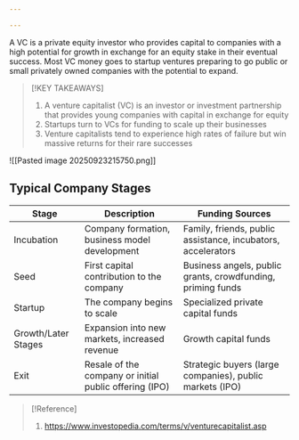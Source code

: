 ```yaml
---

---
```


A VC is a private equity investor who provides capital to companies with a high potential for growth in exchange for an equity stake in their eventual success. Most VC money goes to startup ventures preparing to go public or small privately owned companies with the potential to expand.

> [!KEY TAKEAWAYS]
> 1. A venture capitalist (VC) is an investor or investment partnership that provides young companies with capital in exchange for equity
> 2. Startups turn to VCs for funding to scale up their businesses
> 3. Venture capitalists tend to experience high rates of failure but win massive returns for their rare successes

![[Pasted image 20250923215750.png]]


## Typical Company Stages

| Stage               | Description                                            | Funding Sources                                              |
| ------------------- | ------------------------------------------------------ | ------------------------------------------------------------ |
| Incubation          | Company formation, business model development          | Family, friends, public assistance, incubators, accelerators |
| Seed                | First capital contribution to the company              | Business angels, public grants, crowdfunding, priming funds  |
| Startup             | The company begins to scale                            | Specialized private capital funds                            |
| Growth/Later Stages | Expansion into new markets, increased revenue          | Growth capital funds                                         |
| Exit                | Resale of the company or initial public offering (IPO) | Strategic buyers (large companies), public markets (IPO)     |


> [!Reference]
> 1. https://www.investopedia.com/terms/v/venturecapitalist.asp


